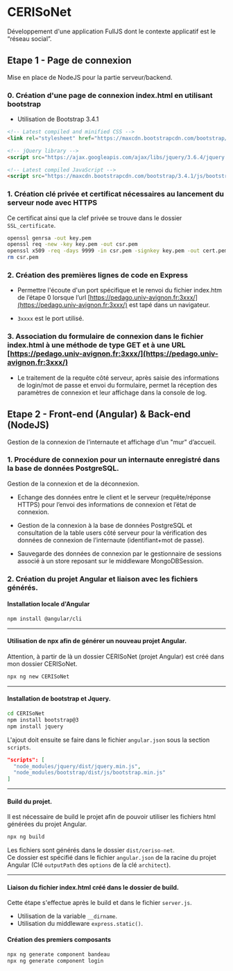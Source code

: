 # CERISoNet

Développement d'une application FullJS dont le contexte applicatif est le “réseau social”.

## Etape 1 - Page de connexion

Mise en place de NodeJS pour la partie serveur/backend.

### 0. Création d'une page de connexion index.html en utilisant bootstrap

- Utilisation de Bootstrap 3.4.1
``` html
<!-- Latest compiled and minified CSS -->
<link rel="stylesheet" href="https://maxcdn.bootstrapcdn.com/bootstrap/3.4.1/css/bootstrap.min.css">

<!-- jQuery library -->
<script src="https://ajax.googleapis.com/ajax/libs/jquery/3.6.4/jquery.min.js"></script>

<!-- Latest compiled JavaScript -->
<script src="https://maxcdn.bootstrapcdn.com/bootstrap/3.4.1/js/bootstrap.min.js"></script>
```

### 1. Création clé privée et certificat nécessaires au lancement du serveur node avec HTTPS

Ce certificat ainsi que la clef privée se trouve dans le dossier `SSL_certificate`.

``` bash
openssl genrsa -out key.pem
openssl req -new -key key.pem -out csr.pem
openssl x509 -req -days 9999 -in csr.pem -signkey key.pem -out cert.pem
rm csr.pem
```

### 2. Création des premières lignes de code en Express

- Permettre l'écoute d'un port spécifique et le renvoi du fichier index.htm de l’étape 0 lorsque l’url [https://pedago.univ-avignon.fr:3xxx/](https://pedago.univ-avignon.fr:3xxx/) est tapé dans un navigateur.

- `3xxxx` est le port utilisé.
### 3. Association du formulaire de connexion dans le fichier index.html à une méthode de type GET et à une URL [https://pedago.univ-avignon.fr:3xxx/](https://pedago.univ-avignon.fr:3xxx/)

- Le traitement de la requête côté serveur, après saisie des informations de login/mot de passe et envoi du formulaire, permet la réception des paramètres de connexion et leur affichage dans la console de log.

## Etape 2 - Front-end (Angular) & Back-end (NodeJS)

Gestion de la connexion de l’internaute et affichage d’un "mur" d’accueil.

### 1. Procédure de connexion pour un internaute enregistré dans la base de données PostgreSQL.

Gestion de la connexion et de la déconnexion.

- Echange des données entre le client et le serveur (requête/réponse HTTPS) pour l’envoi des informations de connexion et l’état de connexion.

- Gestion de la connexion à la base de données PostgreSQL et consultation de la table users côté serveur pour la vérification des données de connexion de l’internaute (identifiant+mot de passe).

- Sauvegarde des données de connexion par le gestionnaire de sessions associé à un store reposant sur le middleware MongoDBSession.

### 2. Création du projet Angular et liaison avec les fichiers générés.

#### Installation locale d'Angular

```bash
npm install @angular/cli
```

----

#### Utilisation de npx afin de générer un nouveau projet Angular.

Attention, à partir de là un dossier CERISoNet (projet Angular) est créé dans mon dossier CERISoNet.

```bash
npx ng new CERISoNet
```

----

#### Installation de bootstrap et Jquery.

```bash
cd CERISoNet
npm install bootstrap@3
npm install jquery
```

L'ajout doit ensuite se faire dans le fichier `angular.json` sous la section `scripts`.
```json
"scripts": [
  "node_modules/jquery/dist/jquery.min.js",
  "node_modules/bootstrap/dist/js/bootstrap.min.js"
]
```
----

#### Build du projet.

Il est nécessaire de build le projet afin de pouvoir utiliser les fichiers html générées du projet Angular.

```bash
npx ng build
```
Les fichiers sont générés dans le dossier `dist/ceriso-net`.  
Ce dossier est spécifié dans le fichier `angular.json` de la racine du projet Angular (Clé `outputPath` des `options` de la clé `architect`).

----

#### Liaison du fichier index.html créé dans le dossier de build.

Cette étape s'effectue après le build et dans le fichier `server.js`.

- Utilisation de la variable `__dirname`.
- Utilisation du middleware `express.static()`.


#### Création des premiers composants

```bash
npx ng generate component bandeau
npx ng generate component login
```